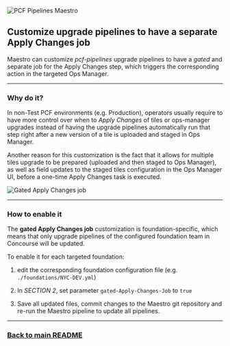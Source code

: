 ![PCF Pipelines Maestro](https://github.com/pivotalservices/pcf-pipelines-maestro/raw/master/common/images/maestro_combined_icon.png)

## Customize upgrade pipelines to have a separate Apply Changes job

Maestro can customize *pcf-pipelines* upgrade pipelines to have a *gated* and separate job for the Apply Changes step, which triggers the corresponding action in the targeted Ops Manager.

---
### Why do it?

In non-Test PCF environments (e.g. Production), operators usually require to have more control over when to *Apply Changes* of tiles or ops-manager upgrades instead of having the upgrade pipelines automatically run that step right after a new version of a tile is uploaded and staged in Ops Manager.

Another reason for this customization is the fact that it allows for multiple tiles upgrade to be prepared (uploaded and then staged to Ops Manager), as well as field updates to the staged tiles configuration in the Ops Manager UI, before a one-time Apply Changes task is executed.    


![Gated Apply Changes job](https://github.com/pivotalservices/pcf-pipelines-maestro/raw/master/common/images/maestro_gatedApplyChanges.png)


---
### How to enable it

The **gated Apply Changes job** customization is foundation-specific, which means that only upgrade pipelines of the configured foundation team in Concourse will be updated.

To enable it for each targeted foundation:

1. edit the corresponding foundation configuration file (e.g. `./foundations/NYC-DEV.yml`)  

1. In *SECTION 2*, set parameter `gated-Apply-Changes-Job` to `true`    

1. Save all updated files, commit changes to the Maestro git repository and re-run the Maestro pipeline to update all pipelines.  


---
### [Back to main README](../README.md)
